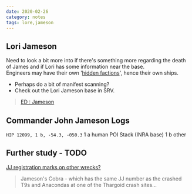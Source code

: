 ```yaml
---
date: 2020-02-26
category: notes
tags: lore,jameson
---
```


## Lori Jameson
Need to look a bit more into if there's something more regarding the death of James and if Lori has some information near the base.  
Engineers may have their own '[hidden factions](https://eddb.io/faction/75300)', hence their own ships.  
* Perhaps do a bit of manifest scanning?
* Check out the Lori Jameson base in SRV.  

<blockquote class="imgur-embed-pub" lang="en" data-id="a/G1511aV">
<a href="//imgur.com/a/G1511aV">ED : Jameson</a>
</blockquote>
<script async src="//s.imgur.com/min/embed.js" charset="utf-8"></script>


## Commander John Jameson Logs
`HIP 12099, 1 b, -54.3, -050.3`
1 a human POI Stack (INRA base)
1 b other

## Further study - TODO
[JJ registration marks on other wrecks?](https://forums.frontier.co.uk/threads/inra-base-discoveries.383412/post-6160826)  
> Jameson's Cobra - which has the same JJ number as the crashed T9s and Anacondas at one of the Thargoid crash sites...
